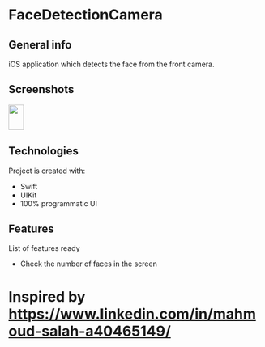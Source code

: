 # FaceDetectionCamera

## General info
iOS application which detects the face from the front camera.
## Screenshots
<img src="https://i.postimg.cc/dV3SgNG5/Screen-Shot-2021-04-16-at-16-26-23.png" style=" width:30px ; height:50px " />
																	   
## Technologies
Project is created with:
* Swift
* UIKit
* 100% programmatic UI
	
## Features
List of features ready
* Check the number of faces in the screen

# Inspired by https://www.linkedin.com/in/mahmoud-salah-a40465149/ 
